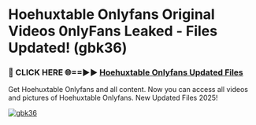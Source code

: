 # Hoehuxtable Onlyfans Original Videos 0nlyFans Leaked - Files Updated! (gbk36)

<h3>🔴 CLICK HERE 🌐==►► <a href="https://tinyurl.com/2m67pmp6" rel="nofollow">Hoehuxtable Onlyfans Updated Files</a></h3>

Get Hoehuxtable Onlyfans and all content. Now you can access all videos and pictures of Hoehuxtable Onlyfans. New Updated Files 2025!

[![gbk36](https://i.imgur.com/H4QAA4z.gif)](https://tinyurl.com/2m67pmp6)